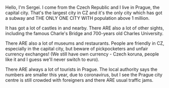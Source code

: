 Hello, I'm Sergei. I come from the Czech Republic and I live in Prague, the
capital city. That's the largest city in CZ and it's the only city which has
got a subway and THE ONLY ONE CITY WITH population above 1 million.

It has got a lot of castles in and nearby. There ARE also a lot of other
sights, including the famous Charle's Bridge and 700-years old
Charles University.

There ARE also a lot of museums and restaurants. People are friendly in CZ,
especially in the capital city, but beware of pickpocketers and unfair currency
exchanges! (We still have own currency - Czech koruna, people like it and I
guess we'll never switch to euro).

There ARE always a lot of tourists in Prague. The local authority says the
numbers are smaller this year, due to coronavirus, but I see the Prague city
centre is still crowded with foreigners and there ARE usual traffic jams.
